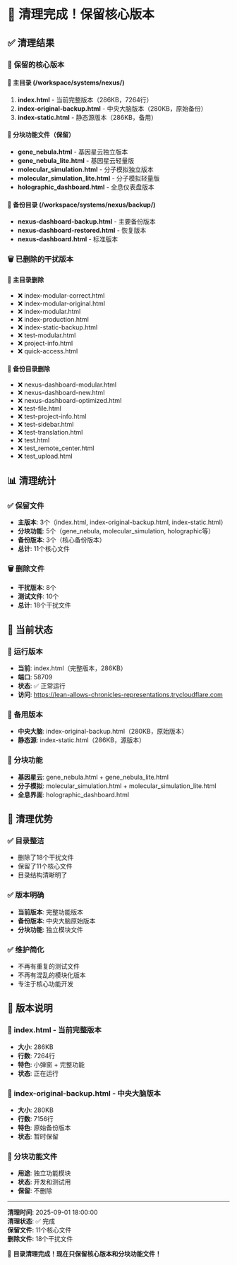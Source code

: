# 🧹 清理完成！保留核心版本

## ✅ 清理结果

### 🎯 保留的核心版本

#### 📁 主目录 (/workspace/systems/nexus/)
1. **index.html** - 当前完整版本（286KB，7264行）
2. **index-original-backup.html** - 中央大脑版本（280KB，原始备份）
3. **index-static.html** - 静态源版本（286KB，备用）

#### 🧬 分块功能文件（保留）
- **gene_nebula.html** - 基因星云独立版本
- **gene_nebula_lite.html** - 基因星云轻量版
- **molecular_simulation.html** - 分子模拟独立版本
- **molecular_simulation_lite.html** - 分子模拟轻量版
- **holographic_dashboard.html** - 全息仪表盘版本

#### 📁 备份目录 (/workspace/systems/nexus/backup/)
- **nexus-dashboard-backup.html** - 主要备份版本
- **nexus-dashboard-restored.html** - 恢复版本
- **nexus-dashboard.html** - 标准版本

### 🗑️ 已删除的干扰版本

#### 🚫 主目录删除
- ❌ index-modular-correct.html
- ❌ index-modular-original.html
- ❌ index-modular.html
- ❌ index-production.html
- ❌ index-static-backup.html
- ❌ test-modular.html
- ❌ project-info.html
- ❌ quick-access.html

#### 🚫 备份目录删除
- ❌ nexus-dashboard-modular.html
- ❌ nexus-dashboard-new.html
- ❌ nexus-dashboard-optimized.html
- ❌ test-file.html
- ❌ test-project-info.html
- ❌ test-sidebar.html
- ❌ test-translation.html
- ❌ test.html
- ❌ test_remote_center.html
- ❌ test_upload.html

## 📊 清理统计

### ✅ 保留文件
- **主版本**: 3个（index.html, index-original-backup.html, index-static.html）
- **分块功能**: 5个（gene_nebula, molecular_simulation, holographic等）
- **备份版本**: 3个（核心备份版本）
- **总计**: 11个核心文件

### 🗑️ 删除文件
- **干扰版本**: 8个
- **测试文件**: 10个
- **总计**: 18个干扰文件

## 🎯 当前状态

### 🚀 运行版本
- **当前**: index.html（完整版本，286KB）
- **端口**: 58709
- **状态**: ✅ 正常运行
- **访问**: https://lean-allows-chronicles-representations.trycloudflare.com

### 🔄 备用版本
- **中央大脑**: index-original-backup.html（280KB，原始版本）
- **静态源**: index-static.html（286KB，源版本）

### 🧩 分块功能
- **基因星云**: gene_nebula.html + gene_nebula_lite.html
- **分子模拟**: molecular_simulation.html + molecular_simulation_lite.html
- **全息界面**: holographic_dashboard.html

## 🎉 清理优势

### ✅ 目录整洁
- 删除了18个干扰文件
- 保留了11个核心文件
- 目录结构清晰明了

### ✅ 版本明确
- **当前版本**: 完整功能版本
- **备份版本**: 中央大脑原始版本
- **分块功能**: 独立模块文件

### ✅ 维护简化
- 不再有重复的测试文件
- 不再有混乱的模块化版本
- 专注于核心功能开发

## 🔧 版本说明

### 🎯 index.html - 当前完整版本
- **大小**: 286KB
- **行数**: 7264行
- **特色**: 小弹窗 + 完整功能
- **状态**: 正在运行

### 🧠 index-original-backup.html - 中央大脑版本
- **大小**: 280KB
- **行数**: 7156行
- **特色**: 原始备份版本
- **状态**: 暂时保留

### 🔧 分块功能文件
- **用途**: 独立功能模块
- **状态**: 开发和测试用
- **保留**: 不删除

---
**清理时间**: 2025-09-01 18:00:00  
**清理状态**: ✅ 完成  
**保留文件**: 11个核心文件  
**删除文件**: 18个干扰文件

🎉 **目录清理完成！现在只保留核心版本和分块功能文件！**